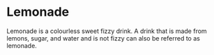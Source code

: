 # Lemonade
Lemonade is a colourless sweet fizzy drink.
A drink that is made from lemons, sugar, and water and is not fizzy can also be referred to as lemonade. 
